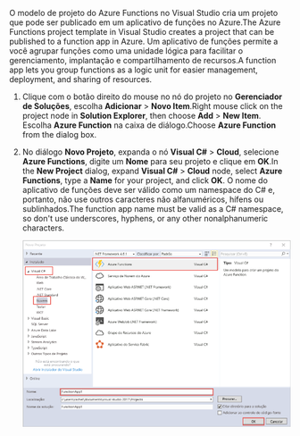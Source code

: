 <span data-ttu-id="78b46-101">O modelo de projeto do Azure Functions no Visual Studio cria um projeto que pode ser publicado em um aplicativo de funções no Azure.</span><span class="sxs-lookup"><span data-stu-id="78b46-101">The Azure Functions project template in Visual Studio creates a project that can be published to a function app in Azure.</span></span> <span data-ttu-id="78b46-102">Um aplicativo de funções permite a você agrupar funções como uma unidade lógica para facilitar o gerenciamento, implantação e compartilhamento de recursos.</span><span class="sxs-lookup"><span data-stu-id="78b46-102">A function app lets you group functions as a logic unit for easier management, deployment, and sharing of resources.</span></span>   

1. <span data-ttu-id="78b46-103">Clique com o botão direito do mouse no nó do projeto no **Gerenciador de Soluções**, escolha **Adicionar** > **Novo Item**.</span><span class="sxs-lookup"><span data-stu-id="78b46-103">Right mouse click on the project node in **Solution Explorer**, then choose **Add** > **New Item**.</span></span> <span data-ttu-id="78b46-104">Escolha **Azure Function** na caixa de diálogo.</span><span class="sxs-lookup"><span data-stu-id="78b46-104">Choose **Azure Function** from the dialog box.</span></span>

2. <span data-ttu-id="78b46-105">No diálogo **Novo Projeto**, expanda o nó **Visual C#** > **Cloud**, selecione **Azure Functions**, digite um **Nome** para seu projeto e clique em **OK**.</span><span class="sxs-lookup"><span data-stu-id="78b46-105">In the **New Project** dialog, expand **Visual C#** > **Cloud** node, select **Azure Functions**, type a **Name** for your project, and click **OK**.</span></span> <span data-ttu-id="78b46-106">O nome do aplicativo de funções deve ser válido como um namespace do C# e, portanto, não use outros caracteres não alfanuméricos, hífens ou sublinhados.</span><span class="sxs-lookup"><span data-stu-id="78b46-106">The function app name must be valid as a C# namespace, so don't use underscores, hyphens, or any other nonalphanumeric characters.</span></span> 

    ![Diálogo Novo projeto para criar uma função no Visual Studio](./media/functions-vstools-create/functions-vstools-add-new-project.png)